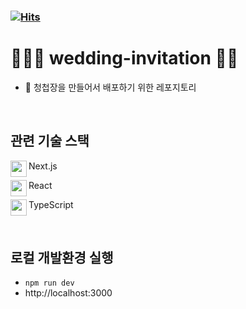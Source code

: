 ### [![Hits](https://hits.sh/github.com/jongin403/wedding-invitation.svg?view=today-total)](https://hits.sh/github.com/jongin403/wedding-invitation/)

# 👰🏻‍♀️ wedding-invitation 🤵🏻

- 💌 청첩장을 만들어서 배포하기 위한 레포지토리

<br/>

## 관련 기술 스택

<img align="left" width="26px" src="https://user-images.githubusercontent.com/23301416/216073916-e950a004-6432-49e7-bdbf-aac9f186d791.svg"/> Next.js

<img align="left" width="26px" src="https://user-images.githubusercontent.com/23301416/216073887-5201937b-d416-4715-9840-8914a1c3a12e.svg"/> React

<img align="left" width="26px" src="https://user-images.githubusercontent.com/23301416/222099312-87bdec79-360b-4e26-b803-b1baa6868690.svg"/> TypeScript

<br/>

## 로컬 개발환경 실행

- `npm run dev`
- http://localhost:3000
